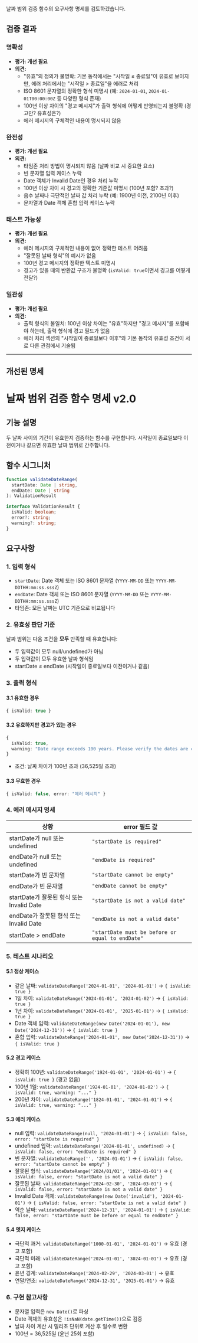 날짜 범위 검증 함수의 요구사항 명세를 검토하겠습니다.

## 검증 결과

### 명확성
- **평가: 개선 필요**
- **의견:**
  - "유효"의 정의가 불명확: 기본 동작에서는 "시작일 ≤ 종료일"이 유효로 보이지만, 에러 처리에서는 "시작일 > 종료일"을 에러로 처리
  - ISO 8601 문자열의 정확한 형식 미명시 (예: `2024-01-01`, `2024-01-01T00:00:00Z` 등 다양한 형식 존재)
  - 100년 이상 차이의 "경고 메시지"가 출력 형식에 어떻게 반영되는지 불명확 (경고만? 유효성은?)
  - 에러 메시지의 구체적인 내용이 명시되지 않음

### 완전성
- **평가: 개선 필요**
- **의견:**
  - 타임존 처리 방법이 명시되지 않음 (날짜 비교 시 중요한 요소)
  - 빈 문자열 입력 케이스 누락
  - Date 객체가 Invalid Date인 경우 처리 누락
  - 100년 이상 차이 시 경고의 정확한 기준값 미명시 (100년 포함? 초과?)
  - 음수 날짜나 극단적인 날짜 값 처리 누락 (예: 1900년 이전, 2100년 이후)
  - 문자열과 Date 객체 혼합 입력 케이스 누락

### 테스트 가능성
- **평가: 개선 필요**
- **의견:**
  - 에러 메시지의 구체적인 내용이 없어 정확한 테스트 어려움
  - "잘못된 날짜 형식"의 예시가 없음
  - 100년 경고 메시지의 정확한 텍스트 미명시
  - 경고가 있을 때의 반환값 구조가 불명확 (`isValid: true`이면서 경고를 어떻게 전달?)

### 일관성
- **평가: 개선 필요**
- **의견:**
  - 출력 형식의 불일치: 100년 이상 차이는 "유효"하지만 "경고 메시지"를 포함해야 하는데, 출력 형식에 경고 필드가 없음
  - 에러 처리 섹션의 "시작일이 종료일보다 이후"와 기본 동작의 유효성 조건이 서로 다른 관점에서 기술됨

---

## 개선된 명세

# 날짜 범위 검증 함수 명세 v2.0

## 기능 설명
두 날짜 사이의 기간이 유효한지 검증하는 함수를 구현합니다. 시작일이 종료일보다 이전이거나 같으면 유효한 날짜 범위로 간주합니다.

## 함수 시그니처
```typescript
function validateDateRange(
  startDate: Date | string,
  endDate: Date | string
): ValidationResult

interface ValidationResult {
  isValid: boolean;
  error?: string;
  warning?: string;
}
```

## 요구사항

### 1. 입력 형식
- `startDate`: Date 객체 또는 ISO 8601 문자열 (`YYYY-MM-DD` 또는 `YYYY-MM-DDTHH:mm:ss.sssZ`)
- `endDate`: Date 객체 또는 ISO 8601 문자열 (`YYYY-MM-DD` 또는 `YYYY-MM-DDTHH:mm:ss.sssZ`)
- 타임존: 모든 날짜는 UTC 기준으로 비교됩니다

### 2. 유효성 판단 기준
날짜 범위는 다음 조건을 **모두** 만족할 때 유효합니다:
- 두 입력값이 모두 null/undefined가 아님
- 두 입력값이 모두 유효한 날짜 형식임
- startDate ≤ endDate (시작일이 종료일보다 이전이거나 같음)

### 3. 출력 형식

#### 3.1 유효한 경우
```typescript
{ isValid: true }
```

#### 3.2 유효하지만 경고가 있는 경우
```typescript
{
  isValid: true,
  warning: "Date range exceeds 100 years. Please verify the dates are correct."
}
```
- 조건: 날짜 차이가 100년 초과 (36,525일 초과)

#### 3.3 무효한 경우
```typescript
{ isValid: false, error: "에러 메시지" }
```

### 4. 에러 메시지 명세

| 상황 | error 필드 값 |
|------|--------------|
| startDate가 null 또는 undefined | `"startDate is required"` |
| endDate가 null 또는 undefined | `"endDate is required"` |
| startDate가 빈 문자열 | `"startDate cannot be empty"` |
| endDate가 빈 문자열 | `"endDate cannot be empty"` |
| startDate가 잘못된 형식 또는 Invalid Date | `"startDate is not a valid date"` |
| endDate가 잘못된 형식 또는 Invalid Date | `"endDate is not a valid date"` |
| startDate > endDate | `"startDate must be before or equal to endDate"` |

### 5. 테스트 시나리오

#### 5.1 정상 케이스
- 같은 날짜: `validateDateRange('2024-01-01', '2024-01-01')` → `{ isValid: true }`
- 1일 차이: `validateDateRange('2024-01-01', '2024-01-02')` → `{ isValid: true }`
- 1년 차이: `validateDateRange('2024-01-01', '2025-01-01')` → `{ isValid: true }`
- Date 객체 입력: `validateDateRange(new Date('2024-01-01'), new Date('2024-12-31'))` → `{ isValid: true }`
- 혼합 입력: `validateDateRange('2024-01-01', new Date('2024-12-31'))` → `{ isValid: true }`

#### 5.2 경고 케이스
- 정확히 100년: `validateDateRange('1924-01-01', '2024-01-01')` → `{ isValid: true }` (경고 없음)
- 100년 1일: `validateDateRange('1924-01-01', '2024-01-02')` → `{ isValid: true, warning: "..." }`
- 200년 차이: `validateDateRange('1824-01-01', '2024-01-01')` → `{ isValid: true, warning: "..." }`

#### 5.3 에러 케이스
- null 입력: `validateDateRange(null, '2024-01-01')` → `{ isValid: false, error: "startDate is required" }`
- undefined 입력: `validateDateRange('2024-01-01', undefined)` → `{ isValid: false, error: "endDate is required" }`
- 빈 문자열: `validateDateRange('', '2024-01-01')` → `{ isValid: false, error: "startDate cannot be empty" }`
- 잘못된 형식: `validateDateRange('2024/01/01', '2024-01-01')` → `{ isValid: false, error: "startDate is not a valid date" }`
- 잘못된 날짜: `validateDateRange('2024-02-30', '2024-03-01')` → `{ isValid: false, error: "startDate is not a valid date" }`
- Invalid Date 객체: `validateDateRange(new Date('invalid'), '2024-01-01')` → `{ isValid: false, error: "startDate is not a valid date" }`
- 역순 날짜: `validateDateRange('2024-12-31', '2024-01-01')` → `{ isValid: false, error: "startDate must be before or equal to endDate" }`

#### 5.4 엣지 케이스
- 극단적 과거: `validateDateRange('1000-01-01', '2024-01-01')` → 유효 (경고 포함)
- 극단적 미래: `validateDateRange('2024-01-01', '3024-01-01')` → 유효 (경고 포함)
- 윤년 경계: `validateDateRange('2024-02-29', '2024-03-01')` → 유효
- 연말/연초: `validateDateRange('2024-12-31', '2025-01-01')` → 유효

### 6. 구현 참고사항
- 문자열 입력은 `new Date()`로 파싱
- Date 객체의 유효성은 `!isNaN(date.getTime())`으로 검증
- 날짜 차이 계산 시 밀리초 단위로 계산 후 일수로 변환
- 100년 = 36,525일 (윤년 25회 포함)
